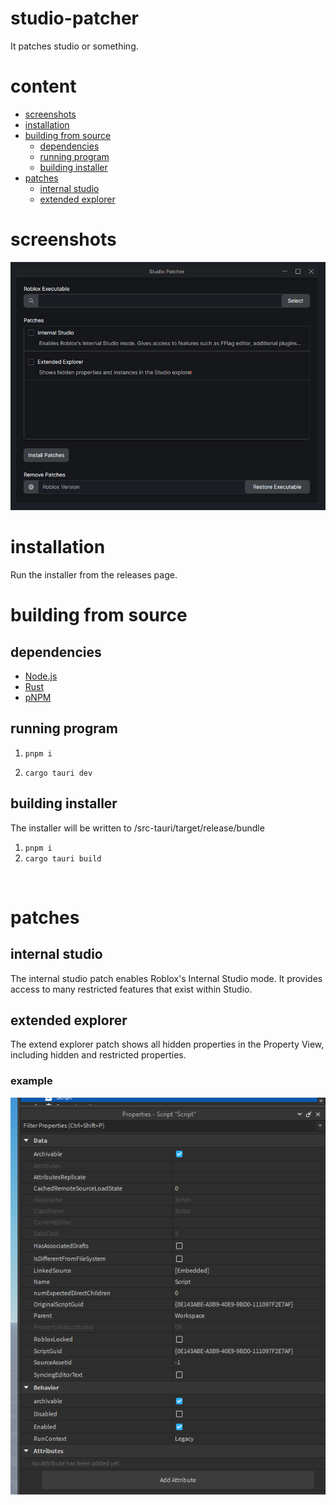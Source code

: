 # studio-patcher
It patches studio or something.

# content 
- [screenshots](#screenshots)
- [installation](#installation)
- [building from source](#building-from-source)
  - [dependencies](#dependencies)
  - [running program](#running-program)
  - [building installer](#building-installer)
- [patches](#patches)
  - [internal studio](#internal-studio)
  - [extended explorer](#extended-explorer)

# screenshots
![alt text](https://raw.githubusercontent.com/Bork0038/studio-patcher/main/assets/pic.png)

# installation
Run the installer from the releases page.

# building from source
## dependencies
 - [Node.js](https://nodejs.org/en)
 - [Rust](https://www.rust-lang.org/)
 - [pNPM](https://pnpm.io/)

## running program
1. ```pnpm i```

2. ```cargo tauri dev```

## building installer
The installer will be written to /src-tauri/target/release/bundle
1. ```pnpm i```
2. ```cargo tauri build```
<br>



# patches

## internal studio
The internal studio patch enables Roblox's Internal Studio mode. It provides access to many restricted features that exist within Studio.

## extended explorer
The extend explorer patch shows all hidden properties in the Property View, including hidden and restricted properties.
### example
![alt text](https://raw.githubusercontent.com/Bork0038/studio-patcher/main/assets/extended-explorer.png)
